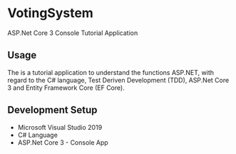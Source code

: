 # VotingSystem
ASP.Net Core 3 Console Tutorial Application

## Usage
The is a tutorial application to understand the functions ASP.NET, with regard to the C# language, 
Test Deriven Development (TDD), ASP.Net Core 3 and Entity Framework Core (EF Core).

## Development Setup
* Microsoft Visual Studio 2019
* C# Language
* ASP.Net Core 3 - Console App
